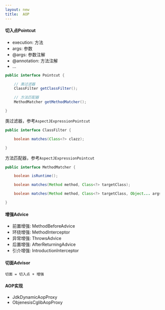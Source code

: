 ```yaml
---
layout: new
title:  AOP
---
```


#### 切入点Pointcut

* execution: 方法
* args: 参数
* @args: 参数注解
* @annotation: 方法注解
* ...

```java
public interface Pointcut {

    // 类过滤器
    ClassFilter getClassFilter();

    // 方法匹配器
    MethodMatcher getMethodMatcher();

}
```

类过滤器，参考`AspectJExpressionPointcut`

```java
public interface ClassFilter {

    boolean matches(Class<?> clazz);

}
```

方法匹配器，参考`AspectJExpressionPointcut`

```java
public interface MethodMatcher {

    boolean isRuntime();

    boolean matches(Method method, Class<?> targetClass);

    boolean matches(Method method, Class<?> targetClass, Object... args);

}
```

#### 增强Advice

* 前置增强: MethodBeforeAdvice
* 环绕增强: MethodInterceptor
* 异常增强: ThrowsAdvice
* 后置增强: AfterReturningAdvice
* 引介增强: IntroductionInterceptor

#### 切面Advisor

```切面 = 切入点 + 增强```

#### AOP实现

* JdkDynamicAopProxy
* ObjenesisCglibAopProxy
